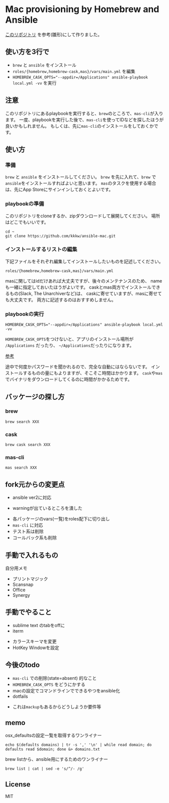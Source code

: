 # Mac provisioning by Homebrew and Ansible

[このリポジトリ](https://github.com/mawatari/mac-provisioning) を参考(雛形)にして作りました。

## 使い方を3行で

+  `brew` と `ansible` をインストール
+  `roles/{homebrew,homebrew-cask,mas}/vars/main.yml` を編集
+  `HOMEBREW_CASK_OPTS="--appdir=/Applications" ansible-playbook local.yml -vv` を実行

## 注意

このリポジトリにあるplaybookを実行すると、`brew`のところで、`mas-cli`が入ります。
一度、playbookを実行した後で、`mas-cli`を使ってIDなどを探したほうが良いかもしれません。
もしくは、先に`mas-cli`のインストールをしておくかです。

## 使い方

### 準備

`brew` と `ansible` をインストールしてください。
`brew` を先に入れて、`brew` で`ansible`をインストールすればよいと思います。
`mas`のタスクを使用する場合は、先にApp Storeにサインインしておくとよいです。

### playbookの準備

このリポジトリをcloneするか、zipダウンロードして展開してください。
場所はどこでもいいです。

```
cd ~
git clone https://github.com/kkkw/ansible-mac.git
```

###  インストールするリストの編集

下記ファイルをそれぞれ編集してインストールしたいものを記述してください。

```
roles/{homebrew,homebrew-cask,mas}/vars/main.yml
```

masに関してはidだけあれば大丈夫ですが、後々のメンテナンスのため、
nameも一緒に指定しておいたほうがよいです。
caskとmas両方でインストールできるもの(Slack, The Unarchiverなど)は、
caskに寄せていますが、masに寄せても大丈夫です。
両方に記述するのはおすすめしません。

### playbookの実行

```
HOMEBREW_CASK_OPTS="--appdir=/Applications" ansible-playbook local.yml -vv
```

`HOMEBREW_CASK_OPTS`をつけないと、アプリのインストール場所が
`/Applications` だったり、 `~/Applications`だったりになります。

[参考](http://mawatari.jp/archives/mac-provisioning-by-homebrew-and-ansible)

途中で何度かパスワードを聞かれるので、完全な自動にはならないです。
インストールするものの量にもよりますが、そこそこ時間はかかります。
`cask`や`mas`でバイナリをダウンロードしてくるのに時間がかかるためです。

## バッケージの探し方

### brew

```
brew search XXX
```

### cask

```
brew cask search XXX
```

### mas-cli

```
mas search XXX
```

## fork元からの変更点

+  ansible ver2に対応
  -  warningが出ているところを潰した
+  各パッケージのvars(一覧)をroles配下に切り出し
+  `mas-cli` に対応
+  テスト系は削除
+  コールバック系も削除

## 手動で入れるもの

自分用メモ

-  プリントマジック
-  Scansnap
-  Office
-  Synergy

## 手動でやること

+  sublime text のtabをoffに
+  iterm
  -  カラースキーマを変更
  -  HotKey Windowを設定

## 今後のtodo

+  `mas-cli` での削除(state=absent) 的なこと
+  `HOMEBREW_CASK_OPTS` をどうにかする
+  macの設定でコマンドラインでできるやつをansible化
+  dotfails
  -  これは`mackup`もあるからどうしようか要件等

## memo

osx_defaultsの設定一覧を取得するワンライナー

    echo $(defaults domains) | tr -s ',' '\n' | while read domain; do defaults read $domain; done &> domains.txt

brew listから、ansible用にするためのワンライナー

    brew list | cat | sed -e 's/^/- /g'

## License

MIT
